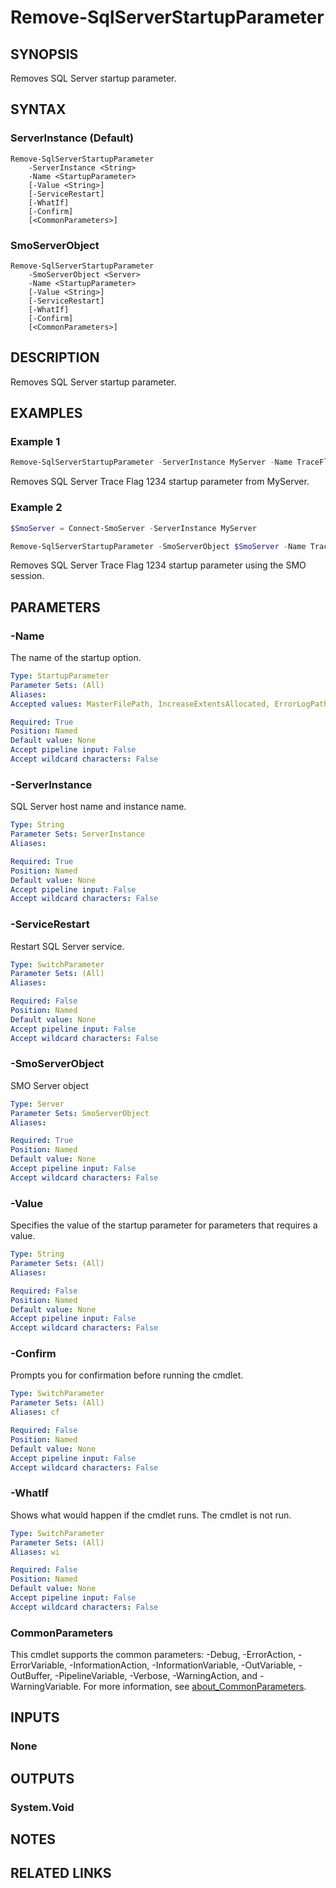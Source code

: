 ﻿---
external help file: SqlServerConfiguration-help.xml
Module Name: SqlServerConfiguration
online version:
schema: 2.0.0
---

# Remove-SqlServerStartupParameter

## SYNOPSIS
Removes SQL Server startup parameter.

## SYNTAX

### ServerInstance (Default)
```
Remove-SqlServerStartupParameter
	-ServerInstance <String>
	-Name <StartupParameter>
	[-Value <String>]
	[-ServiceRestart]
	[-WhatIf]
	[-Confirm]
	[<CommonParameters>]
```

### SmoServerObject
```
Remove-SqlServerStartupParameter
	-SmoServerObject <Server>
	-Name <StartupParameter>
	[-Value <String>]
	[-ServiceRestart]
	[-WhatIf]
	[-Confirm]
	[<CommonParameters>]
```

## DESCRIPTION
Removes SQL Server startup parameter.

## EXAMPLES

### Example 1
```powershell
Remove-SqlServerStartupParameter -ServerInstance MyServer -Name TraceFlag -Value 1234
```

Removes SQL Server Trace Flag 1234 startup parameter from MyServer.

### Example 2
```powershell
$SmoServer = Connect-SmoServer -ServerInstance MyServer

Remove-SqlServerStartupParameter -SmoServerObject $SmoServer -Name TraceFlag -Value 1234
```

Removes SQL Server Trace Flag 1234 startup parameter using the SMO session.

## PARAMETERS

### -Name
The name of the startup option.

```yaml
Type: StartupParameter
Parameter Sets: (All)
Aliases:
Accepted values: MasterFilePath, IncreaseExtentsAllocated, ErrorLogPath, MinimalConfigurationMode, CheckpointIORequestsPerSecond, MasterLogFilePath, SingleUserMode, DisableApplicationLogLogging, TraceFlag, DisableMonitoringFeatures

Required: True
Position: Named
Default value: None
Accept pipeline input: False
Accept wildcard characters: False
```

### -ServerInstance
SQL Server host name and instance name.

```yaml
Type: String
Parameter Sets: ServerInstance
Aliases:

Required: True
Position: Named
Default value: None
Accept pipeline input: False
Accept wildcard characters: False
```

### -ServiceRestart
Restart SQL Server service.

```yaml
Type: SwitchParameter
Parameter Sets: (All)
Aliases:

Required: False
Position: Named
Default value: None
Accept pipeline input: False
Accept wildcard characters: False
```

### -SmoServerObject
SMO Server object

```yaml
Type: Server
Parameter Sets: SmoServerObject
Aliases:

Required: True
Position: Named
Default value: None
Accept pipeline input: False
Accept wildcard characters: False
```

### -Value
Specifies the value of the startup parameter for parameters that requires a value.

```yaml
Type: String
Parameter Sets: (All)
Aliases:

Required: False
Position: Named
Default value: None
Accept pipeline input: False
Accept wildcard characters: False
```

### -Confirm
Prompts you for confirmation before running the cmdlet.

```yaml
Type: SwitchParameter
Parameter Sets: (All)
Aliases: cf

Required: False
Position: Named
Default value: None
Accept pipeline input: False
Accept wildcard characters: False
```

### -WhatIf
Shows what would happen if the cmdlet runs.
The cmdlet is not run.

```yaml
Type: SwitchParameter
Parameter Sets: (All)
Aliases: wi

Required: False
Position: Named
Default value: None
Accept pipeline input: False
Accept wildcard characters: False
```

### CommonParameters
This cmdlet supports the common parameters: -Debug, -ErrorAction, -ErrorVariable, -InformationAction, -InformationVariable, -OutVariable, -OutBuffer, -PipelineVariable, -Verbose, -WarningAction, and -WarningVariable. For more information, see [about_CommonParameters](http://go.microsoft.com/fwlink/?LinkID=113216).

## INPUTS

### None

## OUTPUTS

### System.Void

## NOTES

## RELATED LINKS
